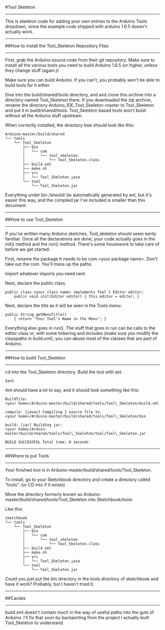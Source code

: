 #Tool Skeleton
***
This is skeleton code for adding your own entries to the Arduino Tools
dropdown, since the example code shipped with arduino 1.6.5 doesn't 
actually work.
***
##How to install the Tool\_Skeleton Repository Files
***
First, grab the Arduino source code from their git repository. Make sure
to install all the various tools you need to build Arduino 1.6.5 (or
higher, unless they change stuff (again.))

Make sure you can build Arduino. If you can't, you probably won't be
able to build tools for it either.


Dive into the build/shared/tools directory, and  and clone this archive
into a directory named Tool_Skeleton there. If you downloaded the zip archive,
rename the directory Arduino_IDE_Tool_Skeleton-master to Tool_Skeleton and put it in
build/shared/tools. Tool_Skeleton based tools won't build without all the 
Arduino stuff upstream.

When correctly installed, the directory tree should look like this:

	Arduino-master/build/shared 
	└── tools
	    └── Tool_Skeleton
	        ├── bin
	        │   └── com
	        │       └── tool_skeleton
	        │           └── Tool_Skeleton.class
	        ├── build.xml
	        ├── make.sh
	        ├── src
	        │   └── Tool_Skeleton.java
	        └── tool
	            └── Tool_Skeleton.jar

Everything under bin /should/ be automatically generated by ant, but
it's easier this way, and the compiled jar I've included is smaller than this 
document.
***
##How to use Tool\_Skeleton
***
If you've written many Arduino sketches, Tool\_skeleton should seem
eerily familiar. Once all the declarations are done, your code actually
goes in the init() method and the run() method. There's some housework
to take care of before we get started.

First, rename the package It needs to be com.\<your package name\>. Don't
take out the com. You'll mess up the paths.

Import whatever imports you need next.

Next, declare the public class.


	public class <your class name> implements Tool { Editor editor;
		public void init(Editor editor) { this.editor = editor; }

Next, declare the title as it will be seen in the Tools menu:

	public String getMenuTitle() 
		{ return "Your Tool's Name in the Menu"; }

Everything else goes in run(). The stuff that goes in run can be calls
to the editor class or, with some tinkering and includes (make sure you
modify the classpaths in build.xml), you can abuse most of the classes
that are part of Arduino.
***
##How to build Tool\_Skeleton
***
cd into the Tool\_Skeleton directory. Build the tool with ant. 

	$ant

Ant should have a lot to say, and it should look something like this:

	Buildfile:
	<your home>/Arduino-master/build/shared/tools/Tool\_Skeleton/build.xml

	compile: [javac] Compiling 1 source file to
	<your home>/Arduino-master/build/shared/tools/Tool\_Skeleton/bin

	build: [jar] Building jar:
	<your home>/Arduin-master/build/shared/tools/Tool\_Skeleton/tool/Tool\_Skeleton.jar

	BUILD SUCCESSFUL Total time: 0 seconds
***
##Where to put Tools
***
Your finished tool is in
Arduino-master/build/shared/tools/Tool\_Skeleton.

To install, go to your Sketchbook directory and create a directory
called "tools". (or CD into if it exists)

Move the directory formerly known as
Arduino-master/build/shared/tools/Tool\_Skeleton into Sketchbook/tools

Like this:

	sketchbook
	└── tools
	    └── Tool_Skeleton
	        ├── bin
	        │   └── com
	        │       └── tool_skeleton
	        │           └── Tool_Skeleton.class
	        ├── build.xml
	        ├── make.sh
	        ├── src
	        │   └── Tool_Skeleton.java
	        └── tool
	            └── Tool_Skeleton.jar

Could you just put the bin directory in the tools directory of sketchbook
and have it work? Probably, but I haven't tried it.
***
##Caviats
***
build.xml doesn't contain much in the way of useful paths into the guts
of Arduino. I'll fix that soon by backporting from the project I
actually built Tool\_Skeleton to understand.
